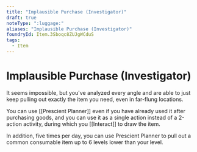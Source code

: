 ```yaml
---
title: "Implausible Purchase (Investigator)"
draft: true
noteType: ":luggage:"
aliases: "Implausible Purchase (Investigator)"
foundryId: Item.3Sboqc8ZUJgWCduS
tags:
  - Item
---
```


# Implausible Purchase (Investigator)

It seems impossible, but you've analyzed every angle and are able to just keep pulling out exactly the item you need, even in far-flung locations.

You can use [[Prescient Planner]] even if you have already used it after purchasing goods, and you can use it as a single action instead of a 2-action activity, during which you [[Interact]] to draw the item.

In addition, five times per day, you can use Prescient Planner to pull out a common consumable item up to 6 levels lower than your level.

